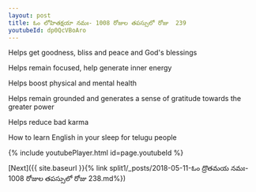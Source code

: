 ```yaml
---
layout: post
title: ఓం లోహితక్షయా నమః- 1008 రోజుల తపస్సులో రోజు  239
youtubeId: dp0QcVBoAro
---
```

 
 
Helps get goodness, bliss and peace and God's blessings
 
Helps remain focused, help generate inner energy 
 
Helps boost physical and mental health 
 
Helps remain grounded and generates a sense of gratitude towards the greater power 
 
Helps reduce bad karma
 
How to learn English in your sleep for telugu people
 
 
 
 


{% include youtubePlayer.html id=page.youtubeId %}
 
[Next]({{ site.baseurl }}{% link split1/_posts/2018-05-11-ఓం ద్రొతమయ నమః- 1008 రోజుల తపస్సులో రోజు  238.md%})
 
